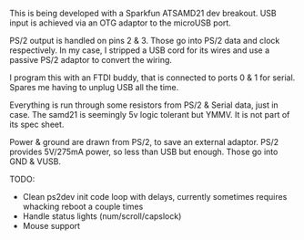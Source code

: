 This is being developed with a Sparkfun ATSAMD21 dev breakout. USB input is achieved via an OTG adaptor to the microUSB port.

PS/2 output is handled on pins 2 & 3. Those go into PS/2 data and clock respectively. In my case, I stripped a USB cord for its wires and use a passive PS/2 adaptor to convert the wiring.

I program this with an FTDI buddy, that is connected to ports 0 & 1 for serial. Spares me having to unplug USB all the time.

Everything is run through some resistors from PS/2 & Serial data, just in case. The samd21 is seemingly 5v logic tolerant but YMMV. It is not part of its spec sheet.

Power & ground are drawn from PS/2, to save an external adaptor. PS/2 provides 5V/275mA power, so less than USB but enough. Those go into GND & VUSB.

TODO:
* Clean ps2dev init code loop with delays, currently sometimes requires whacking reboot a couple times
* Handle status lights (num/scroll/capslock)
* Mouse support
